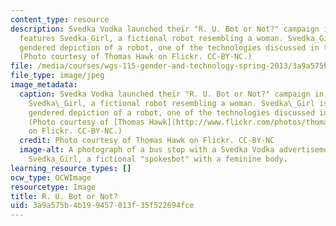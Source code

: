 ```yaml
---
content_type: resource
description: Svedka Vodka launched their "R. U. Bot or Not?" campaign in 2010. It
  features Svedka_Girl, a fictional robot resembling a woman. Svedka_Girl is a clearly
  gendered depiction of a robot, one of the technologies discussed in the course.
  (Photo courtesy of Thomas Hawk on Flickr. CC-BY-NC.)
file: /media/courses/wgs-115-gender-and-technology-spring-2013/3a9a575b4b199457013f35f522694fce_wgs-115s13-th.jpg
file_type: image/jpeg
image_metadata:
  caption: Svedka Vodka launched their "R. U. Bot or Not?" campaign in 2010. It features
    Svedka\_Girl, a fictional robot resembling a woman. Svedka\_Girl is a clearly
    gendered depiction of a robot, one of the technologies discussed in the course.
    (Photo courtesy of [Thomas Hawk](http://www.flickr.com/photos/thomashawk/9706507258/)
    on Flickr. CC-BY-NC.)
  credit: Photo courtesy of Thomas Hawk on Flickr. CC-BY-NC
  image-alt: A photograph of a bus stop with a Svedka Vodka advertisement featuring
    Svedka_Girl, a fictional "spokesbot" with a feminine body.
learning_resource_types: []
ocw_type: OCWImage
resourcetype: Image
title: R. U. Bot or Not?
uid: 3a9a575b-4b19-9457-013f-35f522694fce
---
```

